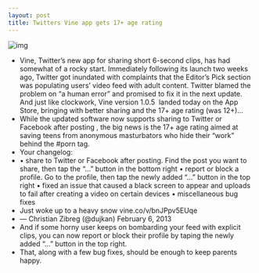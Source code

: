 ```yaml
---
layout: post
title: Twitters Vine app gets 17+ age rating
---
```

![img](http://media.idownloadblog.com/wp-content/uploads/2013/01/Vine-1.0-for-iOS-iPhone-screenshot-001.jpg)
* Vine, Twitter’s new app for sharing short 6-second clips, has had somewhat of a rocky start. Immediately following its launch two weeks ago, Twitter got inundated with complaints that the Editor’s Pick section was populating users’ video feed with adult content. Twitter blamed the problem on “a human error” and promised to fix it in the next update. And just like clockwork, Vine version 1.0.5  landed today on the App Store, bringing with better sharing and the 17+ age rating (was 12+)…
* While the updated software now supports sharing to Twitter or Facebook after posting , the big news is the 17+ age rating aimed at saving teens from anonymous masturbators who hide their “work” behind the #porn tag.
* Your changelog:
* • share to Twitter or Facebook after posting. Find the post you want to share, then tap the “…” button in the bottom right • report or block a profile. Go to the profile, then tap the newly added “…” button in the top right • fixed an issue that caused a black screen to appear and uploads to fail after creating a video on certain devices • miscellaneous bug fixes
* Just woke up to a heavy snow vine.co/v/bnJPpv5EUqe
* — Christian Zibreg (@dujkan) February 6, 2013
* And if some horny user keeps on bombarding your feed with explicit clips, you can now report or block their profile by taping the newly added “…” button in the top right.
* That, along with a few bug fixes, should be enough to keep parents happy.

